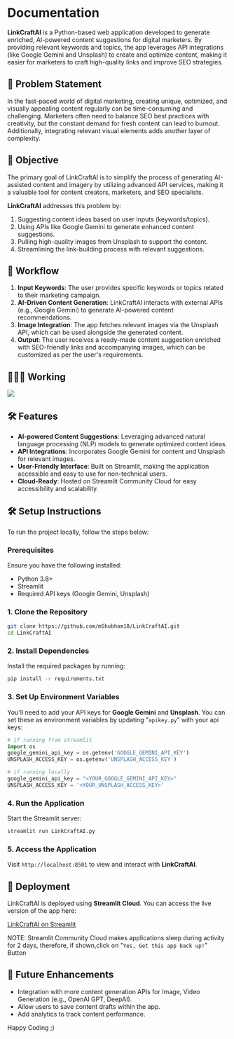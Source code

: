 
# Documentation

**LinkCraftAI** is a Python-based web application developed to generate enriched, AI-powered content suggestions for digital marketers. By providing relevant keywords and topics, the app leverages API integrations (like Google Gemini and Unsplash) to create and optimize content, making it easier for marketers to craft high-quality links and improve SEO strategies.

## 🚩 **Problem Statement**

In the fast-paced world of digital marketing, creating unique, optimized, and visually appealing content regularly can be time-consuming and challenging. Marketers often need to balance SEO best practices with creativity, but the constant demand for fresh content can lead to burnout. Additionally, integrating relevant visual elements adds another layer of complexity. 


## 🌟 **Objective**

The primary goal of LinkCraftAI is to simplify the process of generating AI-assisted content and imagery by utilizing advanced API services, making it a valuable tool for content creators, marketers, and SEO specialists.

**LinkCraftAI** addresses this problem by:
1. Suggesting content ideas based on user inputs (keywords/topics).
2. Using APIs like Google Gemini to generate enhanced content suggestions.
3. Pulling high-quality images from Unsplash to support the content.
4. Streamlining the link-building process with relevant suggestions.

## 🔄 **Workflow**

1. **Input Keywords**: The user provides specific keywords or topics related to their marketing campaign.
2. **AI-Driven Content Generation**: LinkCraftAI interacts with external APIs (e.g., Google Gemini) to generate AI-powered content recommendations.
3. **Image Integration**: The app fetches relevant images via the Unsplash API, which can be used alongside the generated content.
4. **Output**: The user receives a ready-made content suggestion enriched with SEO-friendly links and accompanying images, which can be customized as per the user's requirements.

## 🧑🏻‍💻 **Working**

<img src="Resources/working.gif">



## 🛠️ **Features**
- **AI-powered Content Suggestions**: Leveraging advanced natural language processing (NLP) models to generate optimized content ideas.
- **API Integrations**: Incorporates Google Gemini for content and Unsplash for relevant images.
- **User-Friendly Interface**: Built on Streamlit, making the application accessible and easy to use for non-technical users.
- **Cloud-Ready**: Hosted on Streamlit Community Cloud for easy accessibility and scalability.

## 🛠 **Setup Instructions**

To run the project locally, follow the steps below:

### Prerequisites

Ensure you have the following installed:
- Python 3.8+
- Streamlit
- Required API keys (Google Gemini, Unsplash)

### 1. Clone the Repository

```bash
git clone https://github.com/mShubham18/LinkCraftAI.git
cd LinkCraftAI
```

### 2. Install Dependencies

Install the required packages by running:

```bash
pip install -r requirements.txt
```

### 3. Set Up Environment Variables

You'll need to add your API keys for **Google Gemini** and **Unsplash**. You can set these as environment variables by updating "`apikey.py`" with your api keys:

```python
# if running from streamlit
import os
google_gemini_api_key = os.getenv('GOOGLE_GEMINI_API_KEY')
UNSPLASH_ACCESS_KEY = os.getenv('UNSPLASH_ACCESS_KEY')

# if running locally
google_gemini_api_key = "<YOUR_GOOGLE_GEMINI_API_KEY>"
UNSPLASH_ACCESS_KEY = '<YOUR_UNSPLASH_ACCESS_KEY>'
```

### 4. Run the Application

Start the Streamlit server:

```bash
streamlit run LinkCraftAI.py
```

### 5. Access the Application

Visit `http://localhost:8501` to view and interact with **LinkCraftAI**.

## 🚀 **Deployment**

LinkCraftAI is deployed using **Streamlit Cloud**. You can access the live version of the app here:

[LinkCraftAI on Streamlit](https://linkcraftai.streamlit.app/)

NOTE: Streamlit Community Cloud makes applications sleep during activity for 2 days, therefore, if shown,click on "`Yes, Get this app back up!`" Button 

## 🎯 **Future Enhancements**
- Integration with more content generation APIs for Image, Video Generation (e.g., OpenAI GPT, DeepAI).
- Allow users to save content drafts within the app.
- Add analytics to track content performance.

Happy Coding ;)
